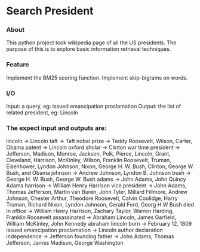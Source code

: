 # Search President
### About
This python project took wikipedia page of all the US presidents. The purpose of this is to explore basic information retrieval techniques.

### Feature
Implement the BM25 scoring function.
Implement skip-bigrams on words.

### I/O
Input: a query, eg: issued emancipation proclamation
Output: the list of related president, eg: Lincoln

### The expect input and outputs are:
lincoln -> Lincoln
taft -> Taft
nobel prize -> Teddy Roosevelt, Wilson, Carter, Obama
patent -> Lincoln
oxford sholar -> Clinton
war time president -> Jefferson, Madison, Monroe, Jackson, Polk, Pierce, Lincoln, Grant, Cleveland, Harrison, McKinley, Wilson, Franklin Roosevelt, Truman, Eisenhower, Lyndon Johnson, Nixon, George H. W. Bush, Clinton, George W. Bush, and Obama
johnson -> Andrew Johnson, Lyndon B. Johnson
bush -> George H. W. Bush, George W. Bush
adams -> John Adams, John Quincy Adams
harrison -> William Henry Harrison
vice president -> John Adams, Thomas Jefferson, Martin van Buren, John Tyler, Millard Fillmore, Andrew Johnson, Chester Arthur, Theodore Roosevelt, Calvin Coolidge, Harry Truman, Richard Nixon, Lyndon Johnson, Gerald Ford, Georg H W Bush
died in office -> William Henry Harrison, Zachary Taylor, Warren Harding, Franklin Roosevelt
assassinated -> Abraham Lincoln, James Garfield, William McKinley, John Kennedy
abraham lincoln born -> February 12, 1809
issued emancipation proclamation -> Lincoln
author declaration independence -> Jefferson
founding father -> John Adams, Thomas Jefferson, James Madison, George Washington
